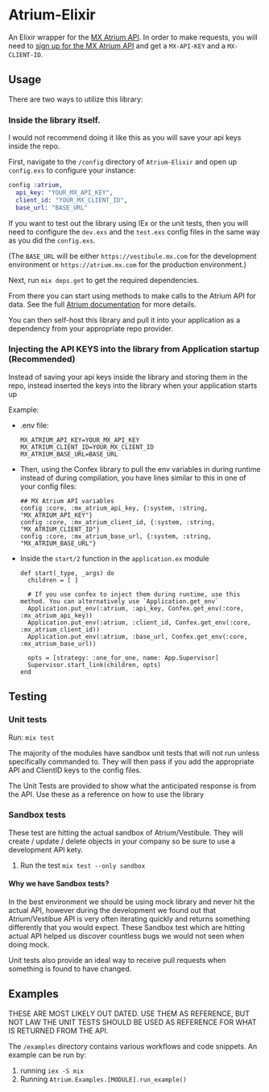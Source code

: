 # Atrium-Elixir

An Elixir wrapper for the [MX Atrium API](https://atrium.mx.com). In order to make requests, you will need to [sign up for the MX Atrium API](https://atrium.mx.com/developers/sign_up) and get a `MX-API-KEY` and a `MX-CLIENT-ID`.

## Usage

There are two ways to utilize this library:

### Inside the library itself.

I would not recommend doing it like this as you will save your api keys inside the repo.

First, navigate to the `/config` directory of `Atrium-Elixir` and open up `config.exs` to configure your instance:

```elixir
config :atrium,
  api_key: "YOUR_MX_API_KEY",
  client_id: "YOUR_MX_CLIENT_ID",
  base_url: "BASE_URL"
```

If you want to test out the library using IEx or the unit tests, then you will need to configure the `dev.exs` and the `test.exs` config files in the same way as you did the `config.exs`.

(The `BASE_URL` will be either `https://vestibule.mx.com` for the development environment or `https://atrium.mx.com` for the production environment.)

Next, run `mix deps.get` to get the required dependencies.

From there you can start using methods to make calls to the Atrium API for data. See the full [Atrium documentation](https://atrium.mx.com/documentation) for more details.

You can then self-host this library and pull it into your application as a dependency from your appropriate repo provider.

### Injecting the API KEYS into the library from Application startup (Recommended)

Instead of saving your api keys inside the library and storing them in the repo, instead inserted the keys into the library when your application starts up

Example:

- .env file:

  ```
  MX_ATRIUM_API_KEY=YOUR_MX_API_KEY
  MX_ATRIUM_CLIENT_ID=YOUR_MX_CLIENT_ID
  MX_ATRIUM_BASE_URL=BASE_URL
  ```

- Then, using the Confex library to pull the env variables in during runtime instead of during compilation, you have lines similar to this in one of your config files:

  ```
  ## MX Atrium API variables
  config :core, :mx_atrium_api_key, {:system, :string, "MX_ATRIUM_API_KEY"}
  config :core, :mx_atrium_client_id, {:system, :string, "MX_ATRIUM_CLIENT_ID"}
  config :core, :mx_atrium_base_url, {:system, :string, "MX_ATRIUM_BASE_URL"}
  ```

- Inside the `start/2` function in the `application.ex` module

  ```
  def start(_type, _args) do
    children = [ ]

    # If you use confex to inject them during runtime, use this method. You can alternatively use `Application.get_env`
    Application.put_env(:atrium, :api_key, Confex.get_env(:core, :mx_atrium_api_key))
    Application.put_env(:atrium, :client_id, Confex.get_env(:core, :mx_atrium_client_id))
    Application.put_env(:atrium, :base_url, Confex.get_env(:core, :mx_atrium_base_url))

    opts = [strategy: :one_for_one, name: App.Supervisor]
    Supervisor.start_link(children, opts)
  end
  ```

## Testing

### Unit tests

Run: `mix test`

The majority of the modules have sandbox unit tests that will not run unless specifically commanded to. They will then pass if you add the appropriate API and ClientID keys to the config files.

The Unit Tests are provided to show what the anticipated response is from the API. Use these as a reference on how to use the library

### Sandbox tests

These test are hitting the actual sandbox of Atrium/Vestibule. They will create / update / delete objects in your company so be sure to use a development API kety.

1. Run the test `mix test --only sandbox`

#### Why we have Sandbox tests?

In the best environment we should be using mock library and never hit the actual API, however during the development we found out that Atrium/Vestibue API is very often iterating quickly and returns something differently that you would expect. These Sandbox test which are hitting actual API helped us discover countless bugs we would not seen when doing mock.

Unit tests also provide an ideal way to receive pull requests when something is found to have changed.

## Examples

THESE ARE MOST LIKELY OUT DATED. USE THEM AS REFERENCE, BUT NOT LAW THE UNIT TESTS SHOULD BE USED AS REFERENCE FOR WHAT IS RETURNED FROM THE API.

The `/examples` directory contains various workflows and code snippets. An example can be run by:

1. running `iex -S mix`
2. Running `Atrium.Examples.[MODULE].run_example()`
